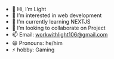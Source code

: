 - 👋 Hi, I’m Light 
- 👀 I’m interested in web development 
- 🌱 I’m currently learning NEXTJS 
- 💞️ I’m looking to collaborate on Project 
- 📫 Email: workwithlight106@gmail.com
- 😄 Pronouns: he/him
- ⚡ hobby: Gaming 

<!---
MGLight106/MGLight106 is a ✨ special ✨ repository because its `README.md` (this file) appears on your GitHub profile.
You can click the Preview link to take a look at your changes.
--->
